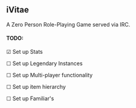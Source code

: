 ## iVitae
A Zero Person Role-Playing Game served via IRC.

#### TODO:
☑ Set up Stats

☐ Set up Legendary Instances

☐ Set up Multi-player functionality

☐ Set up item hierarchy

☐ Set up Familiar's
